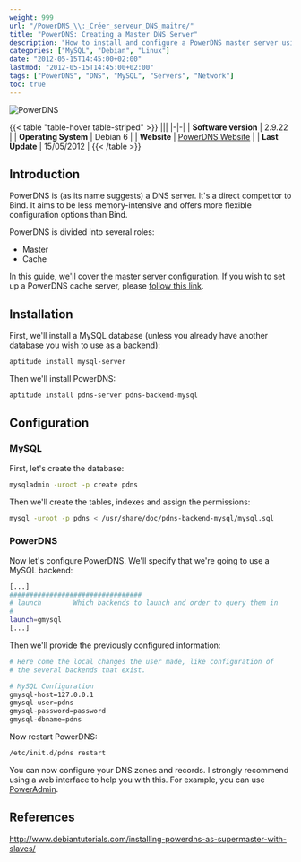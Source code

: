 ```yaml
---
weight: 999
url: "/PowerDNS_\\:_Créer_serveur_DNS_maitre/"
title: "PowerDNS: Creating a Master DNS Server"
description: "How to install and configure a PowerDNS master server using a MySQL backend on Debian"
categories: ["MySQL", "Debian", "Linux"]
date: "2012-05-15T14:45:00+02:00"
lastmod: "2012-05-15T14:45:00+02:00"
tags: ["PowerDNS", "DNS", "MySQL", "Servers", "Network"]
toc: true
---
```


![PowerDNS](/images/powerdns_logo.avif)

{{< table "table-hover table-striped" >}}
|||
|-|-|
| **Software version** | 2.9.22 |
| **Operating System** | Debian 6 |
| **Website** | [PowerDNS Website](https://www.powerdns.com) |
| **Last Update** | 15/05/2012 |
{{< /table >}}

## Introduction

PowerDNS is (as its name suggests) a DNS server. It's a direct competitor to Bind. It aims to be less memory-intensive and offers more flexible configuration options than Bind.

PowerDNS is divided into several roles:
- Master
- Cache

In this guide, we'll cover the master server configuration. If you wish to set up a PowerDNS cache server, please [follow this link](../powerdns_:_créer_un_serveur_de_cache_dns/).

## Installation

First, we'll install a MySQL database (unless you already have another database you wish to use as a backend):

```bash
aptitude install mysql-server
```

Then we'll install PowerDNS:

```bash
aptitude install pdns-server pdns-backend-mysql
```

## Configuration

### MySQL

First, let's create the database:

```bash
mysqladmin -uroot -p create pdns
```

Then we'll create the tables, indexes and assign the permissions:

```bash
mysql -uroot -p pdns < /usr/share/doc/pdns-backend-mysql/mysql.sql
```

### PowerDNS

Now let's configure PowerDNS. We'll specify that we're going to use a MySQL backend:

```bash {linenos=table,hl_lines=[5]}
[...]
#################################
# launch        Which backends to launch and order to query them in
#
launch=gmysql
[...]
```

Then we'll provide the previously configured information:

```bash {linenos=table,hl_lines=[4,5,6,7,8]}
# Here come the local changes the user made, like configuration of 
# the several backends that exist.

# MySQL Configuration
gmysql-host=127.0.0.1
gmysql-user=pdns
gmysql-password=password
gmysql-dbname=pdns
```

Now restart PowerDNS:

```bash
/etc/init.d/pdns restart
```

You can now configure your DNS zones and records. I strongly recommend using a web interface to help you with this. For example, you can use [PowerAdmin](../PowerAdmin_:_Une_interface_d'administration_pour_PowerDNS/).

## References

http://www.debiantutorials.com/installing-powerdns-as-supermaster-with-slaves/
